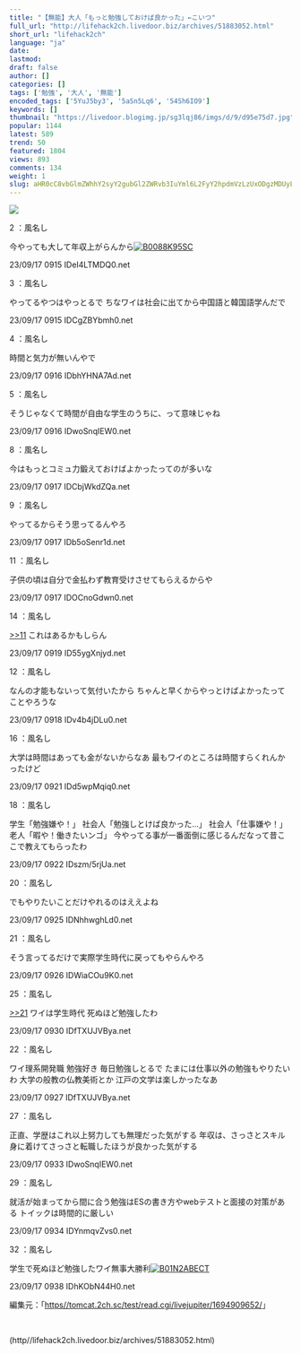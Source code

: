 ```yaml
---
title: "【無能】大人「もっと勉強しておけば良かった」←こいつ"
full_url: "http://lifehack2ch.livedoor.biz/archives/51883052.html"
short_url: "lifehack2ch"
language: "ja"
date: 
lastmod: 
draft: false
author: []
categories: []
tags: ['勉強', '大人', '無能']
encoded_tags: ['5YuJ5by3', '5aSn5Lq6', '54Sh6IO9']
keywords: []
thumbnail: "https://livedoor.blogimg.jp/sg3lqj86/imgs/d/9/d95e75d7.jpg"
popular: 1144
latest: 589
trend: 50
featured: 1804
views: 893
comments: 134
weight: 1
slug: aHR0cC8vbGlmZWhhY2syY2gubGl2ZWRvb3IuYml6L2FyY2hpdmVzLzUxODgzMDUyLmh0bWw=
---
```


![](https://livedoor.blogimg.jp/sg3lqj86/imgs/d/9/d95e75d7.jpg)

<div><p class='t_name'>2 ：風名し</p> <p class='r2'>今やっても大して年収上がらんから<a href='https//www.amazon.co.jp/dp/B0088K95SC/?tag=nishiky24-22' target='_blank'><img src='https//m.media-amazon.com/images/I/51o4sD9XlKL._SL500_.jpg' alt='B0088K95SC' border='0'></a> </p><p>23/09/17 0915 IDeI4LTMDQ0.net</p> <p class='t_name'>3 ：風名し</p> <p class='r4'>やってるやつはやっとるで ちなワイは社会に出てから中国語と韓国語学んだで </p><p>23/09/17 0915 IDCgZBYbmh0.net</p> <p class='t_name'>4 ：風名し</p> <p class='r4'>時間と気力が無いんやで </p><p>23/09/17 0916 IDbhYHNA7Ad.net</p> <p class='t_name'>5 ：風名し</p> <p class='r4'>そうじゃなくて時間が自由な学生のうちに、って意味じゃね </p><p>23/09/17 0916 IDwoSnqIEW0.net</p> <p class='t_name'>8 ：風名し</p> <p class='r4'>今はもっとコミュ力鍛えておけばよかったってのが多いな </p><p>23/09/17 0917 IDCbjWkdZQa.net</p> <p class='t_name'>9 ：風名し</p> <p class='r4'>やってるからそう思ってるんやろ </p><p>23/09/17 0917 IDb5oSenr1d.net</p> <p class='t_name'>11 ：風名し</p> <p class='r1'>子供の頃は自分で金払わず教育受けさせてもらえるからや </p><p>23/09/17 0917 IDOCnoGdwn0.net</p> <p class='t_name_res'>14 ：風名し</p> <p class='r4'><a href='#res_11'>>>11</a> これはあるかもしらん </p><p>23/09/17 0919 ID55ygXnjyd.net</p> <p class='t_name'>12 ：風名し</p> <p class='r4'>なんの才能もないって気付いたから ちゃんと早くからやっとけばよかったってことやろうな </p><p>23/09/17 0918 IDv4b4jDLu0.net</p> <p class='t_name'>16 ：風名し</p> <p class='r4'>大学は時間はあっても金がないからなあ 最もワイのところは時間すらくれんかったけど </p><p>23/09/17 0921 IDd5wpMqiq0.net</p> <p class='t_name'>18 ：風名し</p> <p class='r4'>学生「勉強嫌や！」 社会人「勉強しとけば良かった...」 社会人「仕事嫌や！」 老人「暇や！働きたいンゴ」 今やってる事が一番面倒に感じるんだなって昔ここで教えてもらったわ </p><p>23/09/17 0922 IDszm/5rjUa.net</p> <p class='t_name'>20 ：風名し</p> <p class='r4'>でもやりたいことだけやれるのはええよね </p><p>23/09/17 0925 IDNhhwghLd0.net</p> <p class='t_name'>21 ：風名し</p> <p class='r3'>そう言ってるだけで実際学生時代に戻ってもやらんやろ </p><p>23/09/17 0926 IDWiaCOu9K0.net</p> <p class='t_name_res'>25 ：風名し</p> <p class='r4'><a href='#res_21'>>>21</a> ワイは学生時代 死ぬほど勉強したわ </p><p>23/09/17 0930 IDfTXUJVBya.net</p> <p class='t_name'>22 ：風名し</p> <p class='r4'>ワイ理系開発職 勉強好き 毎日勉強しとるで たまには仕事以外の勉強もやりたいわ 大学の般教の仏教美術とか 江戸の文学は楽しかったなあ </p><p>23/09/17 0927 IDfTXUJVBya.net</p> <p class='t_name'>27 ：風名し</p> <p class='r4'>正直、学歴はこれ以上努力しても無理だった気がする 年収は、さっさとスキル身に着けてさっさと転職したほうが良かった気がする </p><p>23/09/17 0933 IDwoSnqIEW0.net</p> <p class='t_name'>29 ：風名し</p> <p class='r4'>就活が始まってから間に合う勉強はESの書き方やwebテストと面接の対策がある トイックは時間的に厳しい </p><p>23/09/17 0934 IDYnmqvZvs0.net</p> <p class='t_name'>32 ：風名し</p> <p class='r2'>学生で死ぬほど勉強したワイ無事大勝利<a href='https//www.amazon.co.jp/dp/B01N2ABECT/?tag=nishiky24-22' target='_blank'><img src='https//m.media-amazon.com/images/I/51Yn8PKviOL._SL500_.jpg' alt='B01N2ABECT' border='0'></a> </p><p>23/09/17 0938 IDhKObN44H0.net</p> <p class='p_url'>編集元：「<a href='https//tomcat.2ch.sc/test/read.cgi/livejupiter/1694909652/' target='_blank'>https//tomcat.2ch.sc/test/read.cgi/livejupiter/1694909652/</a>」</p> <br clear='all'></div>

(http//lifehack2ch.livedoor.biz/archives/51883052.html)
